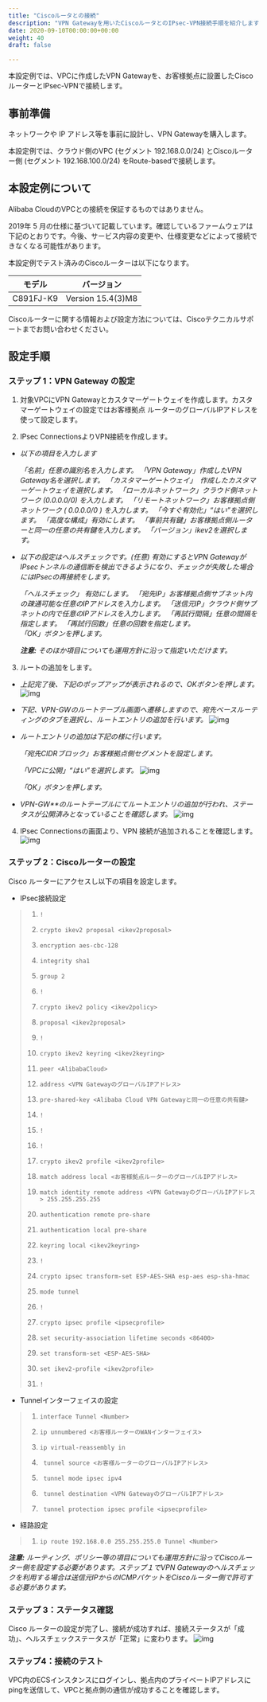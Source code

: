 ```yaml
---
title: "Ciscoルータとの接続"
description: "VPN Gatewayを用いたCiscoルータとのIPsec-VPN接続手順を紹介します。"
date: 2020-09-10T00:00:00+00:00
weight: 40
draft: false

---
```


<!-- descriptionがコンテンツの前に表示されます -->

<!-- コンテンツを書くときはこの下に記載ください -->

本設定例では、VPCに作成したVPN Gatewayを、お客様拠点に設置したCiscoルーターとIPsec-VPNで接続します。

## 事前準備

ネットワークや IP アドレス等を事前に設計し、VPN Gatewayを購入します。

本設定例では、クラウド側のVPC (セグメント 192.168.0.0/24) とCiscoルーター側 (セグメント 192.168.100.0/24) をRoute-basedで接続します。

## 本設定例について

Alibaba CloudのVPCとの接続を保証するものではありません。

2019年 5 月の仕様に基づいて記載しています。確認しているファームウェアは下記のとおりです。今後、サービス内容の変更や、仕様変更などによって接続できなくなる可能性があります。

本設定例でテスト済みのCiscoルーターは以下になります。

| **モデル** | **バージョン**    |
| ---------- | ----------------- |
| C891FJ-K9  | Version 15.4(3)M8 |

Ciscoルーターに関する情報および設定方法については、Ciscoテクニカルサポートまでお問い合わせください。

## 設定手順

### ステップ 1：VPN Gateway の設定

1. 対象VPCにVPN Gatewayとカスタマーゲートウェイを作成します。カスタマーゲートウェイの設定ではお客様拠点 ルーターのグローバルIPアドレスを使って設定します。

2. IPsec ConnectionsよりVPN接続を作成します。

- *以下の項目を入力します*

  *「名前」任意の識別名を入力します。*
  *「VPN Gateway」作成したVPN Gateway名を選択します。*
  *「カスタマーゲートウェイ」　作成したカスタマーゲートウェイを選択します。*
  *「ローカルネットワーク」クラウド側ネットワーク (0.0.0.0/0) を入力します。*
  *「リモートネットワーク」お客様拠点側ネットワーク ( 0.0.0.0/0 ) を入力します。*
  *「今すぐ有効化」“はい”を選択します。*
  *「高度な構成」有効にします。*
  *「事前共有鍵」お客様拠点側ルーターと同一の任意の共有鍵を入力します。*
  *「バージョン」ikev2を選択します。*

- *以下の設定はヘルスチェックです。(任意)*
  *有効にするとVPN GatewayがIPsecトンネルの通信断を検出できるようになり、チェックが失敗した場合にはIPsecの再接続をします。*

  *「ヘルスチェック」 有効にします。*
  *「宛先IP」お客様拠点側サブネット内の疎通可能な任意のIPアドレスを入力します。*
  *「送信元IP」クラウド側サブネットの内で任意のIPアドレスを入力します。*
  *「再試行間隔」任意の間隔を指定します。*
  *「再試行回数」任意の回数を指定します。*  
  *「OK」ボタンを押します。*

  ***注意:*** *そのほか項目についても運用方針に沿って指定いただけます。*

3. ルートの追加をします。

- *上記完了後、下記のポップアップが表示されるので、OKボタンを押します。*
  ![img](https://raw.githubusercontent.com/sbcloud/help/master/content/best-practice/network/imgs/cm-001.png)

- *下記、VPN-GWのルートテーブル画面へ遷移しますので、宛先ベースルーティングのタブを選択し、ルートエントリの追加を行います。*
  ![img](https://raw.githubusercontent.com/sbcloud/help/master/content/best-practice/network/imgs/cm-002.png)

- *ルートエントリの追加は下記の様に行います。*

  *「宛先CIDRブロック」お客様拠点側セグメントを設定します。*

  *「VPCに公開」“はい”を選択します。*
  ![img](https://raw.githubusercontent.com/sbcloud/help/master/content/best-practice/network/imgs/cm-003.png)

  *「OK」ボタンを押します。*

- *VPN-GW**のルートテーブルにてルートエントリの追加が行われ、ステータスが公開済みとなっていることを確認します。*
  ![img](https://raw.githubusercontent.com/sbcloud/help/master/content/best-practice/network/imgs/cm-004.png)

4. IPsec Connectionsの画面より、VPN 接続が追加されることを確認します。
    ![img](https://raw.githubusercontent.com/sbcloud/help/master/content/best-practice/network/imgs/cm-005.png)


### ステップ 2：Ciscoルーターの設定

Cisco ルーターにアクセスし以下の項目を設定します。

-  IPsec接続設定


>1.     !
>2.     crypto ikev2 proposal <ikev2proposal>
>3.     encryption aes-cbc-128
>4.     integrity sha1
>5.     group 2
>6.     !
>7.     crypto ikev2 policy <ikev2policy>
>8.     proposal <ikev2proposal>
>9.     !
>10.     crypto ikev2 keyring <ikev2keyring>
>11.     peer <AlibabaCloud>
>12.     address <VPN GatewayのグローバルIPアドレス>
>13.     pre-shared-key <Alibaba Cloud VPN Gatewayと同一の任意の共有鍵>
>14.     !
>15.     !
>16.     !
>17.     crypto ikev2 profile <ikev2profile>
>18.     match address local <お客様拠点ルーターのグローバルIPアドレス>
>19.     match identity remote address <VPN GatewayのグローバルIPアドレス> 255.255.255.255
>20.     authentication remote pre-share
>21.     authentication local pre-share
>22.     keyring local <ikev2keyring>
>23.     !
>24.     crypto ipsec transform-set ESP-AES-SHA esp-aes esp-sha-hmac
>25.     mode tunnel
>26.     !
>27.     crypto ipsec profile <ipsecprofile>
>28.     set security-association lifetime seconds <86400>
>29.     set transform-set <ESP-AES-SHA>
>30.     set ikev2-profile <ikev2profile>
>31.     !

-  Tunnelインターフェイスの設定

>1.     interface Tunnel <Number>
>2.     ip unnumbered <お客様ルーターのWANインターフェイス>
>3.     ip virtual-reassembly in
>4.      tunnel source <お客様ルーターのグローバルIPアドレス>
>5.      tunnel mode ipsec ipv4
>6.      tunnel destination <VPN GatewayのグローバルIPアドレス>
>7.      tunnel protection ipsec profile <ipsecprofile>

-  経路設定

>1.     ip route 192.168.0.0 255.255.255.0 Tunnel <Number>

  ***注意:*** *ルーティング、ポリシー等の項目についても運用方針に沿ってCiscoルーター側を設定する必要があります。ステップ１でVPN Gatewayのヘルスチェックを利用する場合は送信元IPからのICMPパケットをCiscoルーター側で許可する必要があります。*

### ステップ 3：ステータス確認

Cisco ルーターの設定が完了し、接続が成功すれば、接続ステータスが「成功」、ヘルスチェックステータスが「正常」に変わります。
  ![img](https://raw.githubusercontent.com/sbcloud/help/master/content/best-practice/network/imgs/cm-006.png)

### ステップ4：接続のテスト

VPC内のECSインスタンスにログインし、拠点内のプライベートIPアドレスにpingを送信して、VPCと拠点側の通信が成功することを確認します。
